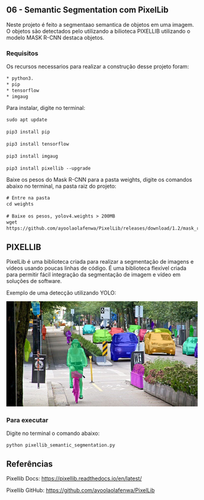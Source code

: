 ## 06 - Semantic Segmentation com PixelLib

Neste projeto é feito a segmentaao semantica de objetos em uma imagem. O objetos são detectados pelo utilizando a bilioteca  PIXELLIB utilizando o modelo MASK R-CNN destaca objetos.



### Requisitos
Os recursos necessarios para realizar a construção desse projeto foram:
    
    * python3.
    * pip
    * tensorflow
    * imgaug

Para instalar, digite no terminal:
``` shell
sudo apt update

pip3 install pip 

pip3 install tensorflow

pip3 install imgaug

pip3 install pixellib --upgrade
```
Baixe os pesos do Mask R-CNN para a pasta weights, digite os comandos abaixo no terminal, na pasta raiz do projeto:

``` shell
# Entre na pasta
cd weights

# Baixe os pesos, yolov4.weights > 200MB
wget https://github.com/ayoolaolafenwa/PixelLib/releases/download/1.2/mask_rcnn_coco.h5

```
## PIXELLIB
PixelLib é uma biblioteca criada para realizar a segmentação de imagens e vídeos usando poucas linhas de código. É uma biblioteca flexível criada para permitir fácil integração da segmentação de imagem e vídeo em soluções de software.

Exemplo de uma detecção utilizando YOLO:

<img src="/Figuras/Semantic_seg_1_PIXELIB.jpg"/>

### Para executar
Digite no terminal o comando abaixo:
```
python pixellib_semantic_segmentation.py
```


## Referências

Pixellib Docs: <a href="url">https://pixellib.readthedocs.io/en/latest/</a>

Pixellib GitHub: <a href="url">https://github.com/ayoolaolafenwa/PixelLib</a>